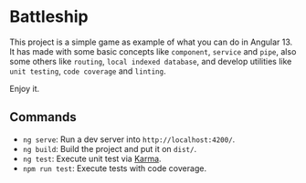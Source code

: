 # Battleship

This project is a simple game as example of what you can do in Angular 13. It has made with some basic concepts like `component`, `service` and `pipe`, also some others like `routing`, `local indexed database`, and develop utilities like `unit testing`, `code coverage` and `linting`.

Enjoy it.

## Commands

- `ng serve`: Run a dev server into `http://localhost:4200/`.
- `ng build`: Build the project and put it on `dist/`.
- `ng test`: Execute unit test via [Karma](https://karma-runner.github.io).
- `npm run test`: Execute tests with code coverage.